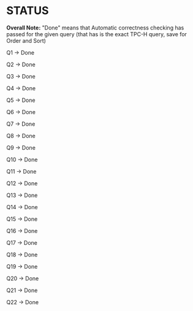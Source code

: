 # STATUS

**Overall Note:** "Done" means that Automatic correctness checking has passed for the given query (that has is the exact TPC-H query, save for Order and Sort)

Q1   ->  Done

Q2   ->  Done

Q3   ->  Done

Q4   ->  Done

Q5   ->  Done

Q6   ->  Done

Q7   ->  Done

Q8   ->  Done

Q9   ->  Done

Q10  ->  Done

Q11  ->  Done

Q12  ->  Done

Q13  ->  Done

Q14  ->  Done

Q15  ->  Done

Q16  ->  Done

Q17  ->  Done

Q18  ->  Done

Q19  ->  Done

Q20  ->  Done

Q21  ->  Done

Q22  ->  Done
